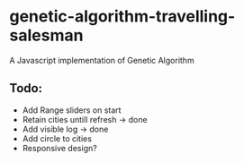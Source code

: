 # genetic-algorithm-travelling-salesman
A Javascript implementation of Genetic Algorithm

## Todo:
- Add Range sliders on start
- Retain cities untill refresh -> done
- Add visible log -> done
- Add circle to cities
- Responsive design?